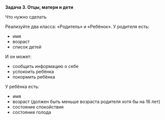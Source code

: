 **Задача 3. Отцы, матери и дети**

Что нужно сделать

Реализуйте два класса: «Родитель» и «Ребёнок». У родителя есть:
- имя
- возраст
- список детей

И он может:

- сообщить информацию о себе
- успокоить ребёнка
- покормить ребёнка

У ребёнка есть:
- имя
- возраст (должен быть меньше возраста родителя хотя бы на 16 лет)
- состояние спокойствия
- состояние голода